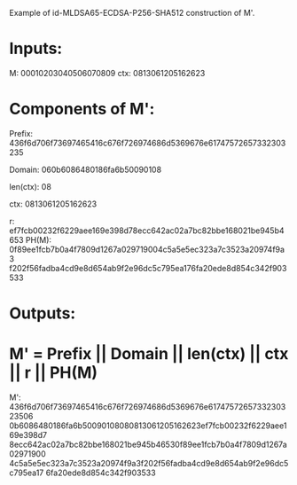 Example of id-MLDSA65-ECDSA-P256-SHA512 construction of M'.

# Inputs:

M: 00010203040506070809
ctx: 0813061205162623

# Components of M':

Prefix:
436f6d706f73697465416c676f726974686d5369676e61747572657332303235

Domain: 060b6086480186fa6b50090108

len(ctx): 08

ctx: 0813061205162623

r: ef7fcb00232f6229aee169e398d78ecc642ac02a7bc82bbe168021be945b4653
PH(M): 0f89ee1fcb7b0a4f7809d1267a029719004c5a5e5ec323a7c3523a20974f9a3
f202f56fadba4cd9e8d654ab9f2e96dc5c795ea176fa20ede8d854c342f903533


# Outputs:
# M' = Prefix || Domain || len(ctx) || ctx || r || PH(M)

M': 436f6d706f73697465416c676f726974686d5369676e6174757265733230323506
0b6086480186fa6b50090108080813061205162623ef7fcb00232f6229aee169e398d7
8ecc642ac02a7bc82bbe168021be945b46530f89ee1fcb7b0a4f7809d1267a02971900
4c5a5e5ec323a7c3523a20974f9a3f202f56fadba4cd9e8d654ab9f2e96dc5c795ea17
6fa20ede8d854c342f903533

